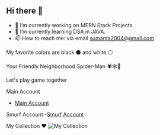 ## Hi there 👋

<!--
**SumantaBhattacharya/SumantaBhattacharya** is a ✨ _special_ ✨ repository because its `README.md` (this file) appears on your GitHub profile.
-->
<!--
Here are some ideas to get you started:
-->

- 🔭 I’m currently working on MERN Stack Projects
- 🌱 I’m currently learning DSA in JAVA.
- 📫 How to reach me: via email sumanta2004@gmail.com

My favorite colors are black ⚫ and white ⚪

Your Friendly Neighborhood Spider-Man 🕷️🕸️🕺 

Let's play game together 

Main Account
   - [Main Account](https://steamcommunity.com/id/sudbha98/)
     
Smurf Account
   -[Smurf Account](https://steamcommunity.com/id/Sudip2017)
   
My Collection ❤
![My Collection](https://i.pinimg.com/736x/99/fd/a3/99fda30e7ff7f8aa3a3b2f8da9dacb70.jpg)
